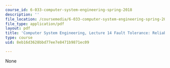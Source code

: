 ```yaml
---
course_id: 6-033-computer-system-engineering-spring-2018
description: ''
file_location: /coursemedia/6-033-computer-system-engineering-spring-2018/8eb16d3628bbd77ee7e8471b9871ec09_MIT6_033S18lec14.pdf
file_type: application/pdf
layout: pdf
title: 'Computer System Engineering, Lecture 14 Fault Tolerance: Reliability via Replication'
type: course
uid: 8eb16d3628bbd77ee7e8471b9871ec09

---
```

None